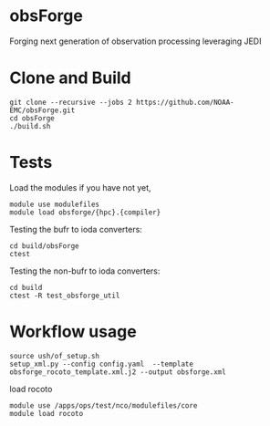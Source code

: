 # obsForge
Forging next generation of observation processing leveraging JEDI

# Clone and Build
```
git clone --recursive --jobs 2 https://github.com/NOAA-EMC/obsForge.git
cd obsForge
./build.sh
```

# Tests
Load the modules if you have not yet,
```
module use modulefiles
module load obsforge/{hpc}.{compiler}
```

Testing the bufr to ioda converters:
```
cd build/obsForge
ctest
```

Testing the non-bufr to ioda converters:
```
cd build
ctest -R test_obsforge_util
```



# Workflow usage
```console
source ush/of_setup.sh
setup_xml.py --config config.yaml  --template obsforge_rocoto_template.xml.j2 --output obsforge.xml
```

load rocoto
```
module use /apps/ops/test/nco/modulefiles/core
module load rocoto
```

